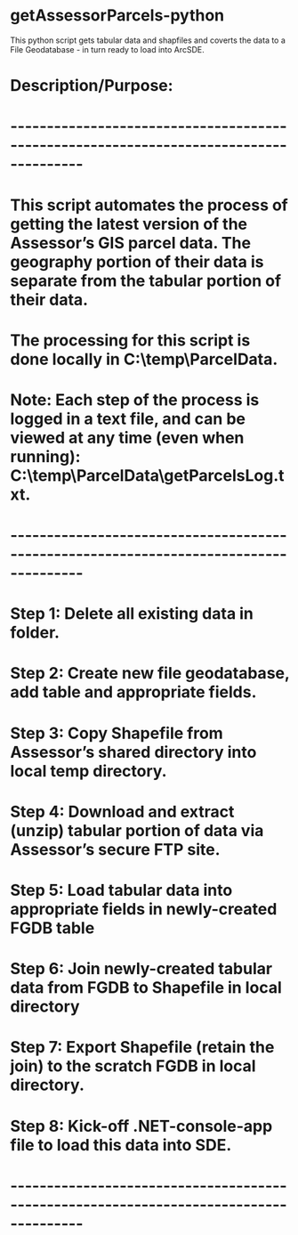 # getAssessorParcels-python
This python script gets tabular data and shapfiles and coverts the data to a File Geodatabase - in turn ready to load into ArcSDE.

# Description/Purpose:   
# --------------------------------------------------------------------------------------
# This script automates the process of getting the latest version of the Assessor’s GIS parcel data.  The geography portion of their data is separate from the tabular portion of their data.
# The processing for this script is done locally in C:\temp\ParcelData.
# Note: Each step of the process is logged in a text file, and can be viewed at any time (even when running):  C:\temp\ParcelData\getParcelsLog.txt.
# --------------------------------------------------------------------------------------
# Step 1: Delete all existing data in folder.
# Step 2: Create new file geodatabase, add table and appropriate fields.
# Step 3: Copy Shapefile from Assessor’s shared directory into local temp directory.
# Step 4: Download and extract (unzip) tabular portion of data via Assessor’s secure FTP site.
# Step 5: Load tabular data into appropriate fields in newly-created FGDB table
# Step 6: Join newly-created tabular data from FGDB to Shapefile in local directory
# Step 7: Export Shapefile (retain the join) to the scratch FGDB in local directory.
# Step 8: Kick-off .NET-console-app file to load this data into SDE. 
# --------------------------------------------------------------------------------------
